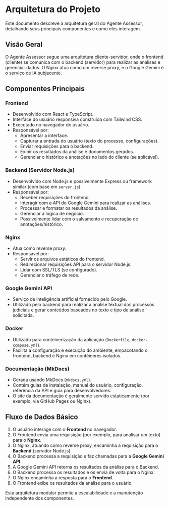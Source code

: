 # Arquitetura do Projeto

Este documento descreve a arquitetura geral do Agente Assessor, detalhando seus principais componentes e como eles interagem.

## Visão Geral

O Agente Assessor segue uma arquitetura cliente-servidor, onde o frontend (cliente) se comunica com o backend (servidor) para realizar as análises e gerenciar dados. O Nginx atua como um reverse proxy, e o Google Gemini é o serviço de IA subjacente.

## Componentes Principais

### Frontend

- Desenvolvido com React e TypeScript.
- Interface do usuário responsiva construída com Tailwind CSS.
- Executado no navegador do usuário.
- Responsável por:
    - Apresentar a interface.
    - Capturar a entrada do usuário (texto do processo, configurações).
    - Enviar requisições para o backend.
    - Exibir os resultados da análise e documentos gerados.
    - Gerenciar o histórico e anotações no lado do cliente (se aplicável).

### Backend (Servidor Node.js)

- Desenvolvido com Node.js e possivelmente Express ou framework similar (com base em `server.js`).
- Responsável por:
    - Receber requisições do frontend.
    - Interagir com a API do Google Gemini para realizar as análises.
    - Processar e formatar os resultados da análise.
    - Gerenciar a lógica de negócio.
    - Possivelmente lidar com o salvamento e recuperação de anotações/histórico.

### Nginx

- Atua como reverse proxy.
- Responsável por:
    - Servir os arquivos estáticos do frontend.
    - Redirecionar requisições API para o servidor Node.js.
    - Lidar com SSL/TLS (se configurado).
    - Gerenciar o tráfego de rede.

### Google Gemini API

- Serviço de inteligência artificial fornecido pelo Google.
- Utilizado pelo backend para realizar a análise textual dos processos judiciais e gerar conteúdos baseados no texto e tipo de análise solicitada.

### Docker

- Utilizado para conteinerização da aplicação (`Dockerfile`, `docker-compose.yml`).
- Facilita a configuração e execução do ambiente, empacotando o frontend, backend e Nginx em contêineres isolados.

### Documentação (MkDocs)

- Gerada usando MkDocs (`mkdocs.yml`).
- Contém guias de instalação, manual do usuário, configuração, referência da API e guia para desenvolvedores.
- O site da documentação é geralmente servido estaticamente (por exemplo, via GitHub Pages ou Nginx).

## Fluxo de Dados Básico

1.  O usuário interage com o **Frontend** no navegador.
2.  O Frontend envia uma requisição (por exemplo, para analisar um texto) para o **Nginx**.
3.  O Nginx, atuando como reverse proxy, encaminha a requisição para o **Backend** (servidor Node.js).
4.  O Backend processa a requisição e faz chamadas para a **Google Gemini API**.
5.  A Google Gemini API retorna os resultados da análise para o Backend.
6.  O Backend processa os resultados e os envia de volta para o Nginx.
7.  O Nginx encaminha a resposta para o **Frontend**.
8.  O Frontend exibe os resultados da análise para o usuário.

Esta arquitetura modular permite a escalabilidade e a manutenção independente dos componentes.
